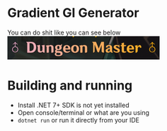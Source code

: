 # Gradient GI Generator
You can do shit like you can see below  
![example](doc_res/example.png)

# Building and running
- Install .NET 7+ SDK is not yet installed
- Open console/terminal or what are you using
- `dotnet run` or run it directly from your IDE
